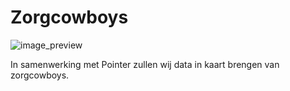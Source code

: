 # Zorgcowboys
![image_preview](https://user-images.githubusercontent.com/43657951/70627333-59d9c380-1c26-11ea-80b5-1e9e61f9f791.jpg)

In samenwerking met Pointer zullen wij data in kaart brengen van zorgcowboys.
